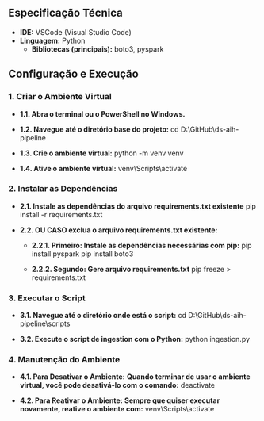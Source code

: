 ## Especificação Técnica

- **IDE:** VSCode (Visual Studio Code)
- **Linguagem:** Python
  - **Bibliotecas (principais):** boto3, pyspark

## Configuração e Execução

### 1. Criar o Ambiente Virtual

- **1.1. Abra o terminal ou o PowerShell no Windows.**

- **1.2. Navegue até o diretório base do projeto:**
  cd D:\GitHub\ds-aih-pipeline

- **1.3. Crie o ambiente virtual:**
  python -m venv venv

- **1.4. Ative o ambiente virtual:**
  venv\Scripts\activate

### 2. Instalar as Dependências

- **2.1. Instale as dependências do arquivo requirements.txt existente**
  pip install -r requirements.txt

- **2.2. OU CASO exclua o arquivo requirements.txt existente:**

  - **2.2.1. Primeiro: Instale as dependências necessárias com pip:**
    pip install pyspark
    pip install boto3

  - **2.2.2. Segundo: Gere arquivo requirements.txt**
    pip freeze > requirements.txt

### 3. Executar o Script

- **3.1. Navegue até o diretório onde está o script:**
  cd D:\GitHub\ds-aih-pipeline\scripts

- **3.2. Execute o script de ingestion com o Python:**
  python ingestion.py

### 4. Manutenção do Ambiente

- **4.1. Para Desativar o Ambiente:**
  **Quando terminar de usar o ambiente virtual, você pode desativá-lo com o comando:**
  deactivate

- **4.2. Para Reativar o Ambiente:**
  **Sempre que quiser executar novamente, reative o ambiente com:**
  venv\Scripts\activate
